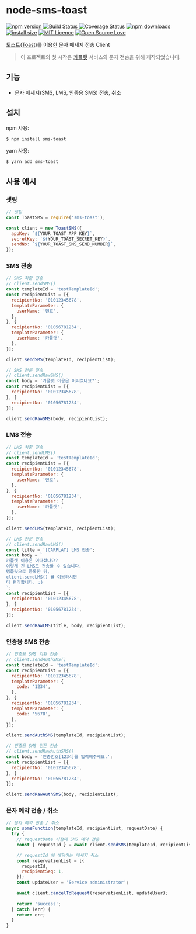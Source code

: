# node-sms-toast

[![npm version](https://img.shields.io/npm/v/sms-toast.svg?style=flat-square)](https://www.npmjs.org/package/sms-toast)
[![Build Status](https://travis-ci.org/Nyuno/node-sms-toast.svg?branch=master)](https://travis-ci.org/Nyuno/node-sms-toast)
[![Coverage Status](https://coveralls.io/repos/github/Nyuno/node-sms-toast/badge.svg?branch=master)](https://coveralls.io/github/Nyuno/node-sms-toast?branch=master)
[![npm downloads](https://img.shields.io/npm/dm/sms-toast.svg?style=flat-square)](http://npm-stat.com/charts.html?package=sms-toast)
[![install size](https://packagephobia.now.sh/badge?p=sms-toast)](https://packagephobia.now.sh/result?p=sms-toast)
[![MIT Licence](https://badges.frapsoft.com/os/mit/mit.svg?v=103)](https://opensource.org/licenses/mit-license.php)
[![Open Source Love](https://badges.frapsoft.com/os/v1/open-source.svg?v=103)](https://github.com/ellerbrock/open-source-badges/)

[토스트(Toast)](https://www.toast.com/)를 이용한 문자 메세지 전송 Client

> 이 프로젝트의 첫 시작은 [카플랫](https://www.carplat.co.kr) 서비스의 문자 전송을 위해 제작되었습니다.


## 기능

- 문자 메세지(SMS, LMS, 인증용 SMS) 전송, 취소

## 설치

npm 사용:

```bash
$ npm install sms-toast
```

yarn 사용:

```bash
$ yarn add sms-toast
```


## 사용 예시

### 셋팅
```js
// 셋팅
const ToastSMS = require('sms-toast');

const client = new ToastSMS({
  appKey: `${YOUR_TOAST_APP_KEY}`,
  secretKey: `${YOUR_TOAST_SECRET_KEY}`,
  sendNo: `${YOUR_TOAST_SMS_SEND_NUMBER}`,
});
```

### SMS 전송
```js
// SMS 치환 전송
// client.sendSMS()
const templateId = 'testTemplateId';
const recipientList = [{
  recipientNo: '01012345678',
  templateParameter: {
    userName: '현호',
  },
}, {
  recipientNo: '01056781234',
  templateParameter: {
    userName: '카플랫',
  },
}];

client.sendSMS(templateId, recipientList);
```

```js
// SMS 전문 전송
// client.sendRawSMS()
const body = '카플랫 이용은 어떠셨나요?';
const recipientList = [{
  recipientNo: '01012345678',
}, {
  recipientNo: '01056781234',
}];

client.sendRawSMS(body, recipientList);
```

### LMS 전송
```js
// LMS 치환 전송
// client.sendLMS()
const templateId = 'testTemplateId';
const recipientList = [{
  recipientNo: '01012345678',
  templateParameter: {
    userName: '현호',
  },
}, {
  recipientNo: '01056781234',
  templateParameter: {
    userName: '카플랫',
  },
}];

client.sendLMS(templateId, recipientList);
```

```js
// LMS 전문 전송
// client.sendRawLMS()
const title = '[CARPLAT] LMS 전송';
const body = `
카플랫 이용은 어떠셨나요?
이렇게 긴 LMS도 전송할 수 있습니다.
템플릿으로 등록한 뒤,
client.sendLMS() 를 이용하시면
더 편리합니다. :)
`;
const recipientList = [{
  recipientNo: '01012345678',
}, {
  recipientNo: '01056781234',
}];

client.sendRawLMS(title, body, recipientList);
```

### 인증용 SMS 전송
```js
// 인증용 SMS 치환 전송
// client.sendAuthSMS()
const templateId = 'testTemplateId';
const recipientList = [{
  recipientNo: '01012345678',
  templateParameter: {
    code: '1234',
  },
}, {
  recipientNo: '01056781234',
  templateParameter: {
    code: '5678',
  },
}];

client.sendAuthSMS(templateId, recipientList);
```

```js
// 인증용 SMS 전문 전송
// client.sendRawAuthSMS()
const body = '인증번호[1234]를 입력해주세요.';
const recipientList = [{
  recipientNo: '01012345678',
}, {
  recipientNo: '01056781234',
}];

client.sendRawAuthSMS(body, recipientList);
```

### 문자 예약 전송 / 취소
```js
// 문자 예약 전송 / 취소
async someFunction(templateId, recipientList, requestDate) {
  try {
    // requestDate 시점에 SMS 예약 전송
    const { requestId } = await client.sendSMS(templateId, recipientList, { requestDate });

    // requestId 에 해당하는 메세지 취소
    const reservationList = [{
      requestId,
      recipientSeq: 1,
    }];
    const updateUser = 'Service administrator';

    await client.cancelToRequest(reservationList, updateUser);
    
    return 'success';
  } catch (err) {
    return err;
  }
}

```
